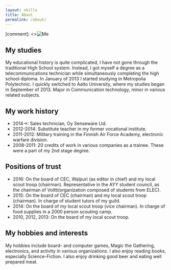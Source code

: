 ```yaml
---
layout: skills
title: About
permalink: /about/
---
```


[comment]: <>![Me]({{site.url}}/img/me2.jpg)

## My studies
My educational history is quite complicated, I have not gone through the traditional High School system. Instead, I got myself a degree as a telecommunications technician while simultaneously completing the high school diploma. In January of 2013 I started studying in Metropolia Polytechnic. I quickly switched to Aalto University, where my studies began in September of 2013. Major in Communication technology, minor in various related subjects.

## My work history

* 2014->: Sales technician, Oy Senseware Ltd.
* 2012-2014: Substitute teacher in my former vocational institute.
* 2011-2012: Military training in the Finnish Air Force Academy, electronic warfare division.
* 2008-2011: 20 credits of work in various companies as a trainee. These were a part of my 2nd stage degree.

## Positions of trust

* 2016: On the board of CEC, Walpuri (as editor in chief) and my local scout troop (chairman). Representative in the AYY student council, as the chairman of Voltti(organization composed of students from ELEC). 
* 2015: On the board of CEC (chairman) and my local scout troop (chairman). In charge of student tutors of my guild.
* 2014: On the board of my local scout troop (vice chairman). In charge of food supplies in a 2000 person scouting camp.
* 2010, 2012, 2013: On the board of my local scout troop. 

## My hobbies and interests
My hobbies include board- and computer games, Magic the Gathering, electronics, and activity in various organizations. I also enjoy reading books, especially Science-Fiction. I also enjoy drinking good beer and eating well prepared meat. 



